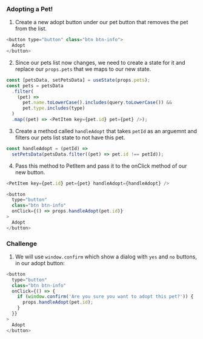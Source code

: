 ### Adopting a Pet!

1. Create a new adopt button under our pet button that removes the pet from the list.

```javascript
<button type="button" class="btn btn-info">
  Adopt
</button>
```

2. Since our pets list now changes, we need to create a state for it and replace our `props.pets` that we maps to our new state.

```javascript
const [petsData, setPetsData] = useState(props.pets);
const pets = petsData
  .filter(
    (pet) =>
      pet.name.toLowerCase().includes(query.toLowerCase()) &&
      pet.type.includes(type)
  )
  .map((pet) => <PetItem key={pet.id} pet={pet} />);
```

3. Create a method called `handleAdopt` that takes `petId` as an arguemnt and filters our pets list state to not have this pet.

```javascript
const handleAdopt = (petId) =>
  setPetsData(petsData.filter((pet) => pet.id !== petId));
```

4. Pass this method to PetItem and pass it to the onClick method of our new button.

```javascript
<PetItem key={pet.id} pet={pet} handleAdopt={handleAdopt} />
```

```javascript
<button
  type="button"
  class="btn btn-info"
  onClick={() => props.handleAdopt(pet.id)}
>
  Adopt
</button>
```

### Challenge

1. We will use `window.confirm` which show a dialog with `yes` and `no` buttons, in our adopt button:

```javascript
<button
  type="button"
  class="btn btn-info"
  onClick={() => {
    if (window.confirm('Are you sure you want to adopt this pet?')) {
      props.handleAdopt(pet.id);
    }
  }}
>
  Adopt
</button>
```
